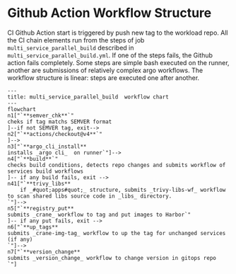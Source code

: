 # Github Action Workflow Structure
CI Github Action start is triggered by push new tag to the workload repo. 
All the CI chain elements run from the steps of job `multi_service_parallel_build` described in `multi_service_parallel_build.yml`. If one of the steps fails, the Github action fails completely. Some steps are simple bash executed on the runner, another are submissions of relatively complex argo workflows. The workflow structure is linear:  steps are executed one after another. 
```mermaid
---
title: multi_service_parallel_build  workflow chart
---
flowchart 
n1["`**semver_chk**`"
cheks if tag matchs SEMVER format
]--if not SEMVER tag, exit-->
n2["`**actions/checkout@v4**`"
]-->
n3["`**argo_cli_install**
installs _argo cli_  on runner`"]-->
n4["`**build**`"
checks build conditions, detects repo changes and submits workflow of services build workflows 
]-- if any build fails, exit -->
n41["`**trivy_libs**
    if _#quot;apps#quot;_ structure, submits _trivy-libs-wf_ workflow to scan shared libs source code in _libs_ directory. 
`"]-->
n5["`**registry_put**
submits _crane_ workflow to tag and put images to Harbor`"
]-- if any put fails, exit -->
n6["`**up_tags**
submits _crane-img-tag_ workflow to up the tag for unchanged services (if any)
`"]-->
n7["`**version_change**
submits _version_change_ workflow to change version in gitops repo
`"]
```
